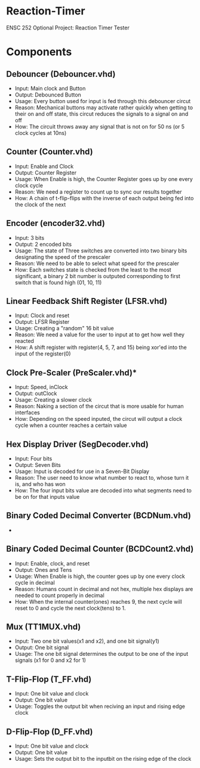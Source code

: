 # Reaction-Timer
ENSC 252 Optional Project: Reaction Timer Tester
# Components
## Debouncer (Debouncer.vhd)
- Input: Main clock and Button
- Output: Debounced Button
- Usage: Every button used for input is fed through this debouncer circut
- Reason: Mechanical buttons may activate rather quickly when getting to their on and off state, this circut reduces the signals to a signal on and off
- How: The circuit throws away any signal that is not on for 50 ns (or 5 clock cycles at 10ns)
## Counter (Counter.vhd)
- Input: Enable and Clock
- Output: Counter Register
- Usage: When Enable is high, the Counter Register goes up by one every clock cycle
- Reason: We need a register to count up to sync our results together
- How: A chain of t-flip-flips with the inverse of each output being fed into the clock of the next
## Encoder (encoder32.vhd)
- Input: 3 bits
- Output: 2 encoded bits
- Usage: The state of Three switches are converted into two binary bits designating the speed of the prescaler
- Reason: We need to be able to select what speed for the prescaler
- How: Each switches state is checked from the least to the most significant, a binary 2 bit number is outputed corresponding to first switch that is found high (01, 10, 11)
## Linear Feedback Shift Register (LFSR.vhd)
- Input: Clock and reset
- Output: LFSR Register
- Usage: Creating a "random" 16 bit value
- Reason: We need a value for the user to input at to get how well they reacted
- How: A shift register with register(4, 5, 7, and 15) being xor'ed into the input of the register(0)
## Clock Pre-Scaler (PreScaler.vhd)*
- Input: Speed, inClock
- Output: outClock
- Usage: Creating a slower clock
- Reason: Naking a section of the circut that is more usable for human interfaces
- How: Depending on the speed inputed, the circut will output a clock cycle when a counter reaches a certain value
## Hex Display Driver (SegDecoder.vhd)
- Input: Four bits
- Output: Seven Bits
- Usage: Input is decoded for use in a Seven-Bit Display
- Reason: The user need to know what number to react to, whose turn it is, and who has won
- How: The four input bits value are decoded into what segments need to be on for that inputs value
## Binary Coded Decimal Converter (BCDNum.vhd)
- 
## Binary Coded Decimal Counter (BCDCount2.vhd)
- Input: Enable, clock, and reset
- Output: Ones and Tens
- Usage: When Enable is high, the counter goes up by one every clock cycle in decimal
- Reason: Humans count in decimal and not hex, multiple hex displays are needed to count properly in decimal
- How: When the internal counter(ones) reaches 9, the next cycle will reset to 0 and cycle the next clock(tens) to 1. 
## Mux (TT1MUX.vhd)
- Input: Two one bit values(x1 and x2), and one bit signal(y1)
- Output: One bit signal
- Usage: The one bit signal determines the output to be one of the input signals (x1 for 0 and x2 for 1)
## T-Flip-Flop (T_FF.vhd)
- Input: One bit value and clock
- Output: One bit value
- Usage: Toggles the output bit when reciving an input and rising edge clock
## D-Flip-Flop (D_FF.vhd)
- Input: One bit value and clock
- Output: One bit value
- Usage: Sets the output bit to the inputbit on the rising edge of the clock
